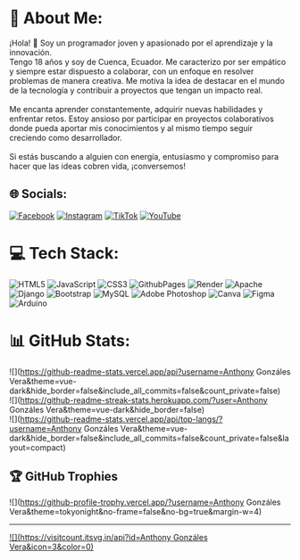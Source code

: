 # 💫 About Me:
¡Hola! 👋 Soy un programador joven y apasionado por el aprendizaje y la innovación.<br>Tengo 18 años y soy de Cuenca, Ecuador. Me caracterizo por ser empático y siempre estar dispuesto a colaborar, con un enfoque en resolver problemas de manera creativa. Me motiva la idea de destacar en el mundo de la tecnología y contribuir a proyectos que tengan un impacto real.<br><br>Me encanta aprender constantemente, adquirir nuevas habilidades y enfrentar retos. Estoy ansioso por participar en proyectos colaborativos donde pueda aportar mis conocimientos y al mismo tiempo seguir creciendo como desarrollador.<br><br>Si estás buscando a alguien con energía, entusiasmo y compromiso para hacer que las ideas cobren vida, ¡conversemos!


## 🌐 Socials:
[![Facebook](https://img.shields.io/badge/Facebook-%231877F2.svg?logo=Facebook&logoColor=white)](https://facebook.com/AnthonyGonzalez) [![Instagram](https://img.shields.io/badge/Instagram-%23E4405F.svg?logo=Instagram&logoColor=white)](https://instagram.com/anthony_gonzalez_vera) [![TikTok](https://img.shields.io/badge/TikTok-%23000000.svg?logo=TikTok&logoColor=white)](https://tiktok.com/@@anthonygonzalez978) [![YouTube](https://img.shields.io/badge/YouTube-%23FF0000.svg?logo=YouTube&logoColor=white)](https://youtube.com/@Excess_lust) 

# 💻 Tech Stack:
![HTML5](https://img.shields.io/badge/html5-%23E34F26.svg?style=for-the-badge&logo=html5&logoColor=white) ![JavaScript](https://img.shields.io/badge/javascript-%23323330.svg?style=for-the-badge&logo=javascript&logoColor=%23F7DF1E) ![CSS3](https://img.shields.io/badge/css3-%231572B6.svg?style=for-the-badge&logo=css3&logoColor=white) ![GithubPages](https://img.shields.io/badge/github%20pages-121013?style=for-the-badge&logo=github&logoColor=white) ![Render](https://img.shields.io/badge/Render-%46E3B7.svg?style=for-the-badge&logo=render&logoColor=white) ![Apache](https://img.shields.io/badge/apache-%23D42029.svg?style=for-the-badge&logo=apache&logoColor=white) ![Django](https://img.shields.io/badge/django-%23092E20.svg?style=for-the-badge&logo=django&logoColor=white) ![Bootstrap](https://img.shields.io/badge/bootstrap-%238511FA.svg?style=for-the-badge&logo=bootstrap&logoColor=white) ![MySQL](https://img.shields.io/badge/mysql-4479A1.svg?style=for-the-badge&logo=mysql&logoColor=white) ![Adobe Photoshop](https://img.shields.io/badge/adobe%20photoshop-%2331A8FF.svg?style=for-the-badge&logo=adobe%20photoshop&logoColor=white) ![Canva](https://img.shields.io/badge/Canva-%2300C4CC.svg?style=for-the-badge&logo=Canva&logoColor=white) ![Figma](https://img.shields.io/badge/figma-%23F24E1E.svg?style=for-the-badge&logo=figma&logoColor=white) ![Arduino](https://img.shields.io/badge/-Arduino-00979D?style=for-the-badge&logo=Arduino&logoColor=white)
# 📊 GitHub Stats:
![](https://github-readme-stats.vercel.app/api?username=Anthony Gonzáles Vera&theme=vue-dark&hide_border=false&include_all_commits=false&count_private=false)<br/>
![](https://github-readme-streak-stats.herokuapp.com/?user=Anthony Gonzáles Vera&theme=vue-dark&hide_border=false)<br/>
![](https://github-readme-stats.vercel.app/api/top-langs/?username=Anthony Gonzáles Vera&theme=vue-dark&hide_border=false&include_all_commits=false&count_private=false&layout=compact)

## 🏆 GitHub Trophies
![](https://github-profile-trophy.vercel.app/?username=Anthony Gonzáles Vera&theme=tokyonight&no-frame=false&no-bg=true&margin-w=4)

---
[![](https://visitcount.itsvg.in/api?id=Anthony Gonzáles Vera&icon=3&color=0)](https://visitcount.itsvg.in)

<!-- Proudly created with GPRM ( https://gprm.itsvg.in ) -->
